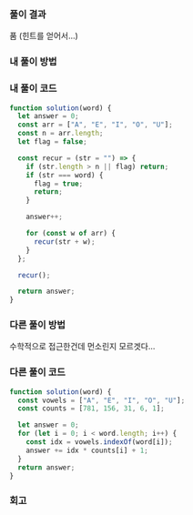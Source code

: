 ### 풀이 결과

품 (힌트를 얻어서...)

### 내 풀이 방법

### 내 풀이 코드

```js
function solution(word) {
  let answer = 0;
  const arr = ["A", "E", "I", "O", "U"];
  const n = arr.length;
  let flag = false;

  const recur = (str = "") => {
    if (str.length > n || flag) return;
    if (str === word) {
      flag = true;
      return;
    }

    answer++;

    for (const w of arr) {
      recur(str + w);
    }
  };

  recur();

  return answer;
}
```

### 다른 풀이 방법

수학적으로 접근한건데 먼소린지 모르겟다...

### 다른 풀이 코드

```js
function solution(word) {
  const vowels = ["A", "E", "I", "O", "U"];
  const counts = [781, 156, 31, 6, 1];

  let answer = 0;
  for (let i = 0; i < word.length; i++) {
    const idx = vowels.indexOf(word[i]);
    answer += idx * counts[i] + 1;
  }
  return answer;
}
```

### 회고
